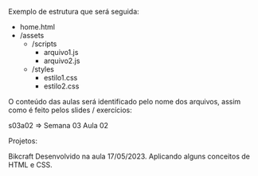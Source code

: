 Exemplo de estrutura que será seguida:

- home.html
- /assets
  - /scripts
    - arquivo1.js
    - arquivo2.js
  - /styles
    - estilo1.css
    - estilo2.css


O conteúdo das aulas será identificado pelo nome dos arquivos, assim como é feito pelos slides / exercícios:

s03a02 => Semana 03 Aula 02


Projetos:

Bikcraft
  Desenvolvido na aula 17/05/2023. Aplicando alguns conceitos de HTML e CSS.
